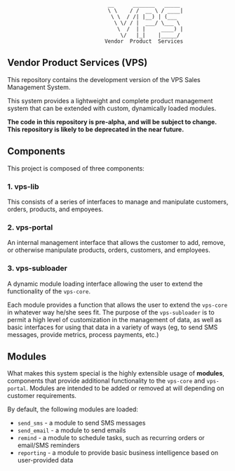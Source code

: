 ```
                                __      _______   _____
                                \ \    / /  __ \ / ____|
                                 \ \  / /| |__) | (___
                                  \ \/ / |  ___/ \___ \
                                   \  /  | |     ____) |
                                    \/   |_|    |_____/
                               Vendor  Product  Services
```

## Vendor Product Services (VPS) 

This repository contains the development version of the VPS Sales Management System.

This system provides a lightweight and complete product management system that can be extended with custom, dynamically loaded modules.

**The code in this repository is pre-alpha, and will be subject to change. This repository is likely to be deprecated in the near future.**


## Components

This project is composed of three components:

### 1. vps-lib

This consists of a series of interfaces to manage and manipulate customers, orders, products, and empoyees.

### 2. vps-portal

An internal management interface that allows the customer to add, remove, or otherwise manipulate products, orders, customers, and employees.

### 3. vps-subloader

A dynamic module loading interface allowing the user to extend the functionality of the `vps-core`.

Each module provides a function that allows the user to extend the `vps-core` in whatever way he/she sees fit. The purpose of the `vps-subloader` is to permit a high level of customization in the management of data, 
as well as basic interfaces for using that data in a variety of ways (eg, to send SMS messages, provide metrics, process payments, etc.)

## Modules

What makes this system special is the highly extensible usage of **modules**, components that provide additional functionality to the `vps-core` and `vps-portal`. Modules are intended to be added or removed at will 
depending on customer requirements.

By default, the following modules are loaded:
- `send_sms` - a module to send SMS messages
- `send_email` - a module to send emails
- `remind` - a module to schedule tasks, such as recurring orders or email/SMS reminders
- `reporting` - a module to provide basic business intelligence based on user-provided data


